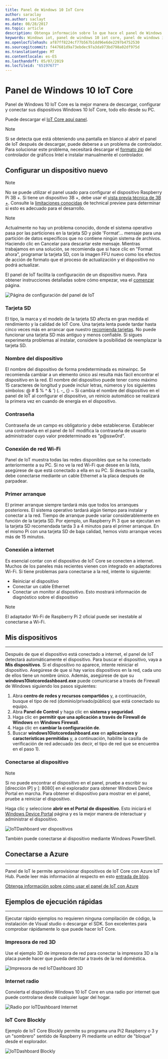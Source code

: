 ```yaml
---
title: Panel de Windows 10 IoT Core
author: saraclay
ms.author: saclayt
ms.date: 08/28/2017
ms.topic: article
description: Obtenga información sobre lo que hace el panel de Windows 10 IoT Core y cómo empezar a trabajar.
keywords: Windows iot, panel de windows 10 iot core, panel de windows iot, los dispositivos
ms.openlocfilehash: af87ff8224cf77b567b1dd96e6de2297b4752530
ms.sourcegitcommit: f447681d9a73ebdec97a3da973bd798a02df975d
ms.translationtype: MT
ms.contentlocale: es-ES
ms.lasthandoff: 05/07/2019
ms.locfileid: "65197677"
---
```

# <a name="windows-10-iot-core-dashboard"></a>Panel de Windows 10 IoT Core

Panel de Windows 10 IoT Core es la mejor manera de descargar, configurar y conectar sus dispositivos Windows 10 IoT Core, todo ello desde su PC.

Puede descargar el [IoT Core aquí panel](http://go.microsoft.com/fwlink/?LinkID=708576).

> [!NOTE]
> Si se detecta que está obteniendo una pantalla en blanco al abrir el panel de IoT después de descargar, puede deberse a un problema de controlador. Para solucionar este problema, necesitará descargar el [formato zip](https://downloadmirror.intel.com/27894/a08/win64_24.20.100.6229.zip) del controlador de gráficos Intel e instalar manualmente el controlador. 

## <a name="set-up-a-new-device"></a>Configurar un dispositivo nuevo

> [!NOTE]
> No se puede utilizar el panel usado para configurar el dispositivo Raspberry Pi 3B +. Si tiene un dispositivo 3B +, debe usar el [vista previa técnica de 3B +](https://www.microsoft.com/en-us/software-download/windowsiot). Consulte la [limitaciones conocidas](https://docs.microsoft.com/en-us/windows/iot-core/troubleshooting) de technical preview para determinar si esto es adecuado para el desarrollo.

> [!NOTE]
> Actualmente no hay un problema conocido, donde el sistema operativo pasa por las particiones en la tarjeta SD y pide 'Format'... mensaje para una partición de datos específicos que no contiene ningún sistema de archivos. Haciendo clic en Cancelar para descartar este mensaje. Mientras trabajamos en una solución, se recomienda que si hace clic en "Format ahora", programar la tarjeta SD, con la imagen FFU nuevo como los efectos de acción de formato que el proceso de actualización y el dispositivo no podrá actualizar.


El panel de IoT facilita la configuración de un dispositivo nuevo. Para obtener instrucciones detalladas sobre cómo empezar, vea el [comenzar](https://docs.microsoft.com/en-us/windows/iot-core/getstarted) página.

![Página de configuración del panel de IoT](../media/IoTDashboard/IoTDashboard_SetupPage.PNG)

### <a name="sd-card"></a>Tarjeta SD
El tipo, la marca y el modelo de la tarjeta SD afecta en gran medida el rendimiento y la calidad de IoT Core.
Una tarjeta lenta puede tardar hasta cinco veces más en arrancar que nuestro [recomienda tarjetas](../learn-about-hardware/hardwarecompatlist.md).
No puede funcionar una tarjeta SD más antiguo y menos confiable. Si sigues experimenta problemas al instalar, considere la posibilidad de reemplazar la tarjeta SD.

### <a name="device-name"></a>Nombre del dispositivo
El nombre del dispositivo de forma predeterminada es minwinpc. Se recomienda cambiar a un elemento único así resulta más fácil encontrar el dispositivo en la red. El nombre del dispositivo puede tener como máximo 15 caracteres de longitud y puede incluir letras, números y los siguientes símbolos: @ # $ % ^ & ') (. -_ {} ~ Si cambia el nombre del dispositivo en el panel de IoT al configurar el dispositivo, un reinicio automático se realizará la primera vez en cuando de energía en el dispositivo.

### <a name="password"></a>Contraseña
Contraseña de un campo es obligatorio y debe establecerse. Establecer una contraseña en el panel de IoT modifica la contraseña de usuario administrador cuyo valor predeterminado es "p@ssw0rd".

### <a name="wi-fi-network-connection"></a>Conexión de red Wi-Fi
Panel de IoT muestra todas las redes disponibles que se ha conectado anteriormente a su PC. Si no ve la red Wi-Fi que desee en la lista, asegúrese de que está conectado a ella en su PC.
Si desactiva la casilla, debe conectarse mediante un cable Ethernet a la placa después de parpadear.

### <a name="first-boot"></a>Primer arranque
El primer arranque siempre tardará más que todos los arranques posteriores. El sistema operativo tardará algún tiempo para instalar y conectar a la red.
Tiempo de arranque puede variar considerablemente en función de la tarjeta SD. Por ejemplo, un Raspberry Pi 3 que se ejecutan en la tarjeta SD recomendada tarda 3 a 4 minutos para el primer arranque. En el mismo Pi con una tarjeta SD de baja calidad, hemos visto arranque veces más de 15 minutos.

### <a name="connecting-to-the-internet"></a>Conexión a internet
Es esencial contar con el dispositivo de IoT Core se conecten a internet. Muchos de los paneles más recientes vienen con integrado en adaptadores Wi-Fi. Si tiene problemas para conectarse a la red, intente lo siguiente:

* Reiniciar el dispositivo
* Conectar un cable Ethernet
* Conectar un monitor al dispositivo. Esto mostrará información de diagnóstico sobre el dispositivo

> [!NOTE]
> El adaptador Wi-Fi de Raspberry Pi 2 oficial puede ser inestable al conectarse a Wi-Fi.


## <a name="my-devices"></a>Mis dispositivos
___
Después de que el dispositivo está conectado a internet, el panel de IoT detectará automáticamente el dispositivo.
Para buscar el dispositivo, vaya a **Mis dispositivos**. Si el dispositivo no aparece, intente reiniciar el dispositivo. Asegúrese de que si hay varios dispositivos en la red, cada uno de ellos tiene un nombre único. Además, asegúrese de que su **windows10iotcoredashboard.exe** puede comunicarse a través de Firewall de Windows siguiendo los pasos siguientes:

1. Abra **centro de redes y recursos compartidos** y, a continuación, busque el tipo de red (dominio/privado/público) que está conectado su equipo.
2. Abra **Panel de Control** y haga clic en **sistema y seguridad**.
3. Haga clic en **permitir que una aplicación a través de Firewall de Windows** en **Windows Firewall**.
4. Haga clic en **cambiar la configuración de**.
5. Buscar **windows10iotcoredashboard.exe** en **aplicaciones y características permitidas** y, a continuación, habilite la casilla de verificación de red adecuado (es decir, el tipo de red que se encuentra en el paso 1).


### <a name="connect-to-your-device"></a>Conectarse al dispositivo

> [!NOTE]
> Si no puede encontrar el dispositivo en el panel, pruebe a escribir su [dirección IP] y [: 8080] en el explorador para obtener Windows Device Portal en marcha. Para obtener el dispositivo para mostrar en el panel, pruebe a reiniciar el dispositivo.


Haga clic y seleccione **abrir en el Portal de dispositivo**. Esto iniciará el [Windows Device Portal](../manage-your-device/DevicePortal.md) página y es la mejor manera de interactuar y administrar el dispositivo.

![IoTDashboard ver dispositivos](../media/IoTDashboard/IoTDashboard_RightClickMenu.PNG)

También puede conectarse al dispositivo mediante Windows PowerShell.

## <a name="connect-to-azure"></a>Conectarse a Azure
___
Panel de IoT le permite aprovisionar dispositivos de IoT Core con Azure IoT Hub. Puede leer más información al respecto en esto [entrada de blog](https://blogs.windows.com/buildingapps/2016/07/20/building-secure-apps-for-windows-iot-core).

[Obtenga información sobre cómo usar el panel de IoT con Azure](https://docs.microsoft.com/windows/iot-core/connect-to-cloud/connectdevicetocloud)

## <a name="quick-run-samples"></a>Ejemplos de ejecución rápidas
___

Ejecutar rápido ejemplos no requieren ninguna compilación de código, la instalación de Visual studio o descargar el SDK. Son excelentes para comprobar rápidamente lo que puede hacer IoT Core.

### <a name="network-3d-printer"></a>Impresora de red 3D
Use el ejemplo 3D de impresora de red para conectar la impresora 3D a la placa puede hacer que pueda detectar a través de la red doméstica. 

![Impresora de red IoTDashboard 3D](../media/IoTDashboard/IoTDashboard_3DPrinter.PNG)

### <a name="internet-radio"></a>Internet radio
Convierta el dispositivo Windows 10 IoT Core en una radio por internet que puede controlarse desde cualquier lugar del hogar.

![Radio por IoTDashboard Internet](../media/IoTDashboard/IoTDashboard_InternetRadio.PNG)

### <a name="iot-core-blockly"></a>IoT Core Blockly
Ejemplo de IoT Core Blockly permite su programa una Pi2 Raspberry o 3 y un "sombrero" sentido de Raspberry Pi mediante un editor de "bloque" desde el explorador.

![IoTDashboard Blockly](../media/IoTDashboard/IoTDashboard_Blockly.PNG)

